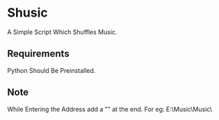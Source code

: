 # Shusic
A Simple Script Which Shuffles Music.
## Requirements
Python Should Be Preinstalled.
## Note 
While Entering the Address add a "\" at the end.
For eg: E:\Music\Music\
